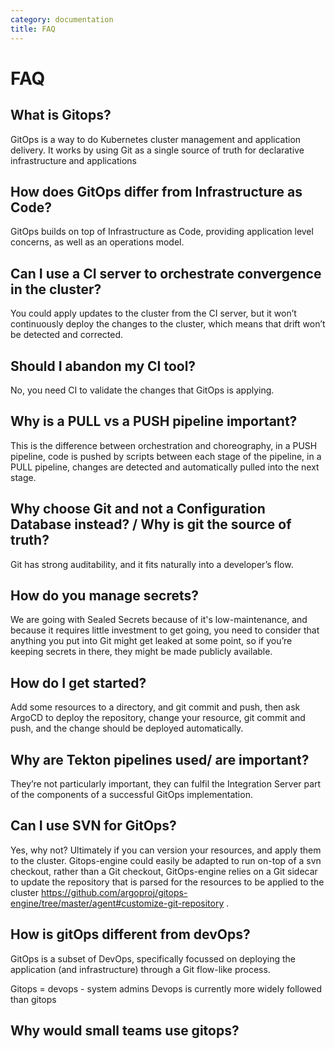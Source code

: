 ```yaml
---
category: documentation
title: FAQ
---
```


# FAQ


## What is Gitops?
GitOps is a way to do Kubernetes cluster management and application delivery.  It works by using Git as a single source of truth for declarative infrastructure and applications

## How does GitOps differ from Infrastructure as Code?
GitOps builds on top of Infrastructure as Code, providing application level concerns, as well as an operations model.

## Can I use a CI server to orchestrate convergence in the cluster?
You could apply updates to the cluster from the CI server, but it won’t continuously deploy the changes to the cluster, which means that drift won’t be detected and corrected.

## Should I abandon my CI tool?
No, you need CI to validate the changes that GitOps is applying.

## Why is a PULL vs a PUSH pipeline important?
This is the difference between orchestration and choreography, in a PUSH pipeline, code is pushed by scripts between each stage of the pipeline, in a PULL pipeline, changes are detected and automatically pulled into the next stage.

## Why choose Git and not a Configuration Database instead? / Why is git the source of truth?
Git has strong auditability, and it fits naturally into a developer’s flow.

## How do you manage secrets?
We are going with Sealed Secrets because of it's low-maintenance, and because it requires little investment to get going, you need to consider that anything you put into Git might get leaked at some point, so if you’re keeping secrets in there, they might be made publicly available.

## How do I get started?
Add some resources to a directory, and git commit and push, then ask ArgoCD to deploy the repository, change your resource, git commit and push, and the change should be deployed automatically.

## Why are Tekton pipelines used/ are important?
They’re not particularly important, they can fulfil the Integration Server part of the components of a successful GitOps implementation.


## Can I use SVN for GitOps?
Yes, why not? Ultimately if you can version your resources, and apply them to the cluster.
Gitops-engine could easily be adapted to run on-top of a svn checkout, rather than a Git checkout, GitOps-engine relies on a Git sidecar to update the repository that is parsed for the resources to be applied to the cluster https://github.com/argoproj/gitops-engine/tree/master/agent#customize-git-repository .

## How is gitOps different from devOps?
GitOps is a subset of DevOps, specifically focussed on deploying the application (and infrastructure) through a Git flow-like process.

Gitops = devops - system admins
Devops is currently more widely followed than gitops 

## Why would small teams use gitops?

